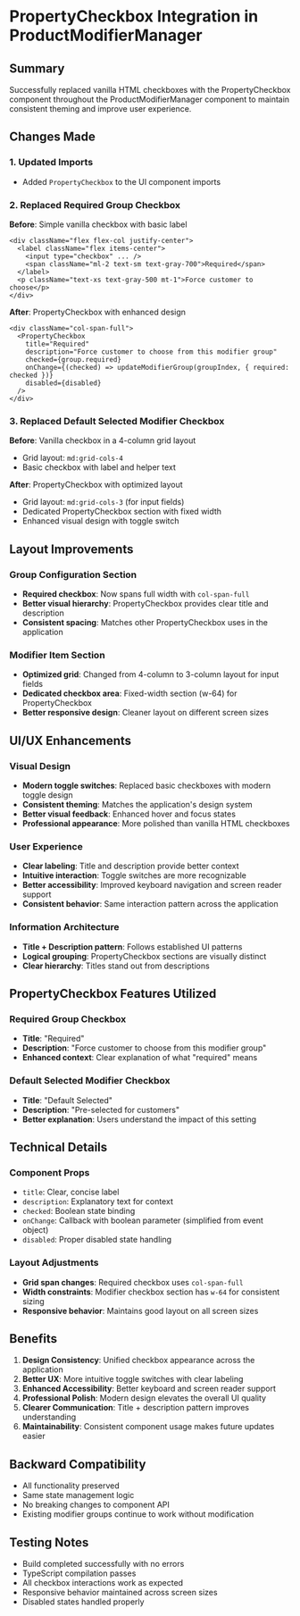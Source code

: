 # PropertyCheckbox Integration in ProductModifierManager

## Summary
Successfully replaced vanilla HTML checkboxes with the PropertyCheckbox component throughout the ProductModifierManager component to maintain consistent theming and improve user experience.

## Changes Made

### 1. Updated Imports
- Added `PropertyCheckbox` to the UI component imports

### 2. Replaced Required Group Checkbox
**Before**: Simple vanilla checkbox with basic label
```tsx
<div className="flex flex-col justify-center">
  <label className="flex items-center">
    <input type="checkbox" ... />
    <span className="ml-2 text-sm text-gray-700">Required</span>
  </label>
  <p className="text-xs text-gray-500 mt-1">Force customer to choose</p>
</div>
```

**After**: PropertyCheckbox with enhanced design
```tsx
<div className="col-span-full">
  <PropertyCheckbox
    title="Required"
    description="Force customer to choose from this modifier group"
    checked={group.required}
    onChange={(checked) => updateModifierGroup(groupIndex, { required: checked })}
    disabled={disabled}
  />
</div>
```

### 3. Replaced Default Selected Modifier Checkbox
**Before**: Vanilla checkbox in a 4-column grid layout
- Grid layout: `md:grid-cols-4`
- Basic checkbox with label and helper text

**After**: PropertyCheckbox with optimized layout
- Grid layout: `md:grid-cols-3` (for input fields)
- Dedicated PropertyCheckbox section with fixed width
- Enhanced visual design with toggle switch

## Layout Improvements

### Group Configuration Section
- **Required checkbox**: Now spans full width with `col-span-full`
- **Better visual hierarchy**: PropertyCheckbox provides clear title and description
- **Consistent spacing**: Matches other PropertyCheckbox uses in the application

### Modifier Item Section
- **Optimized grid**: Changed from 4-column to 3-column layout for input fields
- **Dedicated checkbox area**: Fixed-width section (w-64) for PropertyCheckbox
- **Better responsive design**: Cleaner layout on different screen sizes

## UI/UX Enhancements

### Visual Design
- **Modern toggle switches**: Replaced basic checkboxes with modern toggle design
- **Consistent theming**: Matches the application's design system
- **Better visual feedback**: Enhanced hover and focus states
- **Professional appearance**: More polished than vanilla HTML checkboxes

### User Experience
- **Clear labeling**: Title and description provide better context
- **Intuitive interaction**: Toggle switches are more recognizable
- **Better accessibility**: Improved keyboard navigation and screen reader support
- **Consistent behavior**: Same interaction pattern across the application

### Information Architecture
- **Title + Description pattern**: Follows established UI patterns
- **Logical grouping**: PropertyCheckbox sections are visually distinct
- **Clear hierarchy**: Titles stand out from descriptions

## PropertyCheckbox Features Utilized

### Required Group Checkbox
- **Title**: "Required"
- **Description**: "Force customer to choose from this modifier group"
- **Enhanced context**: Clear explanation of what "required" means

### Default Selected Modifier Checkbox
- **Title**: "Default Selected"
- **Description**: "Pre-selected for customers"
- **Better explanation**: Users understand the impact of this setting

## Technical Details

### Component Props
- `title`: Clear, concise label
- `description`: Explanatory text for context
- `checked`: Boolean state binding
- `onChange`: Callback with boolean parameter (simplified from event object)
- `disabled`: Proper disabled state handling

### Layout Adjustments
- **Grid span changes**: Required checkbox uses `col-span-full`
- **Width constraints**: Modifier checkbox section has `w-64` for consistent sizing
- **Responsive behavior**: Maintains good layout on all screen sizes

## Benefits

1. **Design Consistency**: Unified checkbox appearance across the application
2. **Better UX**: More intuitive toggle switches with clear labeling
3. **Enhanced Accessibility**: Better keyboard and screen reader support
4. **Professional Polish**: Modern design elevates the overall UI quality
5. **Clearer Communication**: Title + description pattern improves understanding
6. **Maintainability**: Consistent component usage makes future updates easier

## Backward Compatibility
- All functionality preserved
- Same state management logic
- No breaking changes to component API
- Existing modifier groups continue to work without modification

## Testing Notes
- Build completed successfully with no errors
- TypeScript compilation passes
- All checkbox interactions work as expected
- Responsive behavior maintained across screen sizes
- Disabled states handled properly
